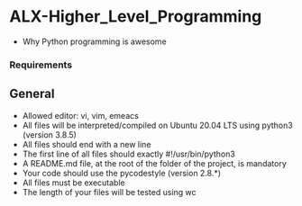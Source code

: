 # ALX-Higher_Level_Programming

- Why Python programming is awesome

### Requirements

## General
- Allowed editor: vi, vim, emeacs
- All files will be interpreted/compiled on Ubuntu 20.04 LTS using python3 (version 3.8.5)
- All files should end with a new line
- The first line of all files should exactly #!/usr/bin/python3
- A README.md file, at the root of the folder of the project, is mandatory
- Your code should use the pycodestyle (version 2.8.*)
- All files must be executable
- The length of your files will be tested using wc
